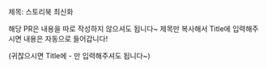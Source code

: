 제목: 스토리북 최신화

해당 PR은 내용을 따로 작성하지 않으셔도 됩니다~
제목만 복사해서 Title에 입력해주시면 내용은 자동으로 들어갑니다!

(귀찮으시면 Title에 - 만 입력해주셔도 됩니다~)